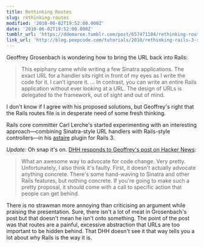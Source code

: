 ```yaml
---
title: Rethinking Routes
slug: rethinking-routes
modified: '2010-06-02T19:52:00.000Z'
date: '2010-06-02T19:52:00.000Z'
tumblr_url: 'https://ddemaree.tumblr.com/post/657471104/rethinking-routes'
link_url: 'http://blog.peepcode.com/tutorials/2010/rethinking-rails-3-routes'
---
```

Geoffrey Grosenbach is wondering how to bring the URL back into Rails:

> This epiphany came while writing a few Sinatra applications. The exact URL for a handler sits right in front of my eyes as I write the code for it. I can’t ignore it. … In contrast, you can write an entire Rails application without ever looking at a URL. The design of URLs is delegated to the framework, out of sight and out of mind.

I don't know if I agree with his proposed solutions, but Geoffrey's right that the Rails routes file is in desperate need of some fresh thinking.

Rails core committer Carl Lerche's started experimenting with an interesting approach—combining Sinatra-style URL handlers with Rails-style controllers—in his [astaire](http://github.com/carllerche/astaire) plugin for Rails 3.

_Update:_ Oh snap it's on. [DHH responds to Geoffrey's post on Hacker News](http://news.ycombinator.com/item?id=1398903):

> What an awesome way to advocate for code change. Very pretty. Unfortunately, I also think it's faulty. First, it doesn't actually advocate anything concrete. There's some hand-waving to Sinatra and other Rails features, but nothing concrete. If you're going to make such a pretty proposal, it should come with a call to specific action that people can get behind.

There is no strawman more annoying than criticising an argument while praising the presentation. Sure, there isn't a lot of meat in Grosenbach's post but that doesn't mean he isn't onto something. The point of the post was that routes are a painful, excessive abstraction that URLs are too important to be hidden behind. That DHH doesn't see it that way tells you a lot about why Rails is the way it is.
